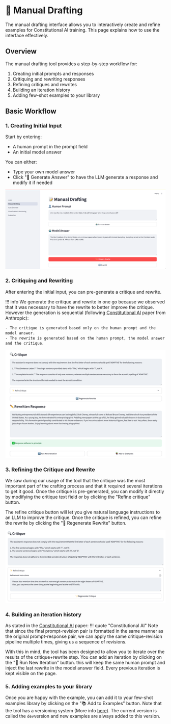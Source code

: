# 📝 Manual Drafting

The manual drafting interface allows you to interactively create and refine examples for Constitutional AI training. This page explains how to use the interface effectively.

## Overview

The manual drafting tool provides a step-by-step workflow for:

1. Creating initial prompts and responses
2. Critiquing and rewriting responses
3. Refining critiques and rewrites
4. Building an iteration history
5. Adding few-shot examples to your library

## Basic Workflow

### 1. Creating Initial Input

Start by entering:

- A human prompt in the prompt field
- An initial model answer

You can either:

- Type your own model answer
- Click "🤖 Generate Answer" to have the LLM generate a response and modify it if needed

![Initial input](../assets/manual.png)

### 2. Critiquing and Rewriting

After entering the initial input, you can pre-generate a critique and rewrite.

!!! info
    We generate the critique and rewrite in one go because we observed that it was necessary to have the rewrite to better improve the critique. However the generation is sequential (following [Constitutional AI](https://arxiv.org/pdf/2212.08073) paper from Anthropic):

    - The critique is generated based only on the human prompt and the model answer.
    - The rewrite is generated based on the human prompt, the model answer and the critique.

![critique-rewrite](../assets/critique_rewrite.png)

### 3. Refining the Critique and Rewrite

We saw during our usage of the tool that the critique was the most important part of the crafting process and that it required several iterations to get it good.
Once the critique is pre-generated, you can modify it directly by modifying the critique text field or by clicking the "Refine critique" button.

The refine critique button will let you give natural language instructions to an LLM to improve the critique.
Once the critique is refined, you can refine the rewrite by clicking the "🔄 Regenerate Rewrite" button.

![refine-critique](../assets/critique_llm.png)

### 4. Building an iteration history

As stated in the [Constitutional AI](https://arxiv.org/pdf/2212.08073) paper:
!!! quote "Constitutional AI"
    Note that since the final prompt-revision pair is formatted in the same manner as the original prompt-response pair, we can apply the same critique-revision pipeline multiple times, giving us a sequence of revisions.

With this in mind, the tool has been designed to allow you to iterate over the results of the critique+rewrite step.
You can add an iteration by clicking on the "🔄 Run New Iteration" button. this will keep the same human prompt and inject the last rewrite in the model answer field.
Every previous iteration is kept visible on the page.

### 5. Adding examples to your library

Once you are happy with the example, you can add it to your few-shot examples library by clicking on the "📚 Add to Examples" button.
Note that the tool has a versioning system (More info [here](features/visualization-versioning.md)). The current version is called the `dev`version and new examples are always added to this version.
